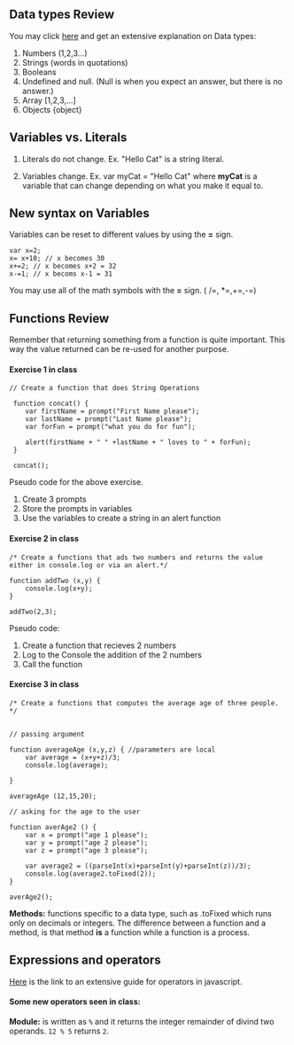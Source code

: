 ## Data types Review

You may click [here](https://developer.mozilla.org/en-US/docs/Web/JavaScript/Data_structures) and get an extensive explanation on Data types: 


1.  Numbers (1,2,3…)
2.  Strings (words in quotations) 
3.  Booleans 
4.  Undefined and null. (Null is when you expect an answer, but there is no answer.)
5.  Array [1,2,3,…]
6.  Objects {object} 

## Variables vs. Literals 

1. Literals do not change. Ex. "Hello Cat" is a string literal.

2. Variables change. Ex. var myCat = "Hello Cat" where **myCat** is a variable that can change depending on what you make it equal to. 

## New syntax on Variables 

Variables can be reset to different values by using the **=** sign. 
	
	var x=2; 
	x= x+10; // x becomes 30 
	x+=2; // x becomes x+2 = 32  
	x-=1; // x becoms x-1 = 31 

You may use all of the math symbols with the **=** sign. ( /=, *=,+=,-=)

## Functions Review 

Remember that returning something from a function is quite important. This way the value returned can be re-used for another purpose.  

#### Exercise 1 in class 

	// Create a function that does String Operations 

	 function concat() {
	 	var firstName = prompt("First Name please");
	 	var lastName = prompt("Last Name please");
	 	var forFun = prompt("what you do for fun");

	 	alert(firstName + " " +lastName + " loves to " + forFun);
	 }

	 concat();

Pseudo code for the above exercise. 

1. Create 3 prompts 
2. Store the prompts in variables 
3. Use the variables to create a string in an alert function


#### Exercise 2 in class 


	/* Create a functions that ads two numbers and returns the value either in console.log or via an alert.*/

	function addTwo (x,y) { 
		console.log(x+y); 
	}

	addTwo(2,3);

Pseudo code: 

1. Create a function that recieves 2 numbers
2. Log to the Console the addition of the 2 numbers
3. Call the function



#### Exercise 3 in class 


	/* Create a functions that computes the average age of three people. */


	// passing argument 

	function averageAge (x,y,z) { //parameters are local
		var average = (x+y+z)/3;	
		console.log(average);

	}

	averageAge (12,15,20);

	// asking for the age to the user 

	function averAge2 () {
		var x = prompt("age 1 please"); 
		var y = prompt("age 2 please"); 
		var z = prompt("age 3 please"); 

		var average2 = ((parseInt(x)+parseInt(y)+parseInt(z))/3);
		console.log(average2.toFixed(2));
	}

	averAge2();

**Methods:** functions specific to a data type, such as .toFixed which runs only on decimals or integers. The difference between a function and a method, is that method **is** a function while a function is a process. 


## Expressions and operators 

[Here](https://developer.mozilla.org/en-US/docs/Web/JavaScript/Guide/Expressions_and_Operators) is the link to an extensive guide for operators in javascript. 

#### Some new operators seen in class: 

**Module:** is written as `%` and it returns the integer remainder of divind two operands. `12 % 5` returns `2`. 




